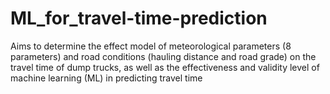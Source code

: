 # ML_for_travel-time-prediction
Aims to determine the effect model of meteorological parameters (8 parameters) and road conditions (hauling distance and road grade) on the travel time of dump trucks, as well as the effectiveness and validity level of machine learning (ML) in predicting travel time
